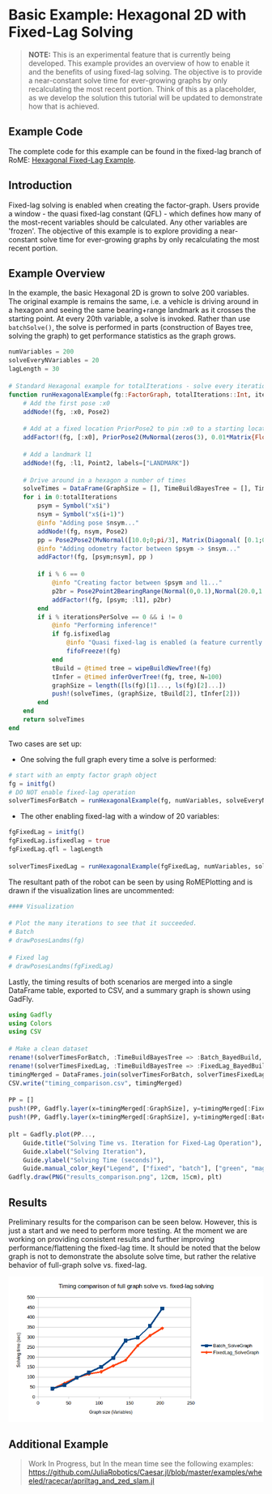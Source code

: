 # Basic Example: Hexagonal 2D with Fixed-Lag Solving

> **NOTE:** This is an experimental feature that is currently being developed. This example provides an overview of how to enable it and the benefits of using fixed-lag solving. The objective is to provide a near-constant solve time for ever-growing graphs by only recalculating the most recent portion. Think of this as a placeholder, as we develop the solution this tutorial will be updated to demonstrate how that is achieved.

## Example Code

The complete code for this example can be found in the fixed-lag branch of RoME: [Hexagonal Fixed-Lag Example](https://github.com/JuliaRobotics/RoME.jl/blob/feature/fixedlag_example/examples/Hexagonal2D_SLAM_FixedLag.jl).

## Introduction

Fixed-lag solving is enabled when creating the factor-graph. Users provide a window - the quasi fixed-lag constant (QFL) - which defines how many of the most-recent variables should be calculated. Any other variables are 'frozen'. The objective of this example is to explore providing a near-constant solve time for ever-growing graphs by only recalculating the most recent portion.

## Example Overview

In the example, the basic Hexagonal 2D is grown to solve 200 variables. The original example is remains the same, i.e. a vehicle is driving around in a hexagon and seeing the same bearing+range landmark as it crosses the starting point. At every 20th variable, a solve is invoked. Rather than use `batchSolve()`, the solve is performed in parts (construction of Bayes tree, solving the graph) to get performance statistics as the graph grows.

```julia
numVariables = 200
solveEveryNVariables = 20
lagLength = 30

# Standard Hexagonal example for totalIterations - solve every iterationsPerSolve iterations.
function runHexagonalExample(fg::FactorGraph, totalIterations::Int, iterationsPerSolve::Int)::DataFrame
    # Add the first pose :x0
    addNode!(fg, :x0, Pose2)

    # Add at a fixed location PriorPose2 to pin :x0 to a starting location
    addFactor!(fg, [:x0], PriorPose2(MvNormal(zeros(3), 0.01*Matrix{Float64}(LinearAlgebra.I, 3,3))))

    # Add a landmark l1
    addNode!(fg, :l1, Point2, labels=["LANDMARK"])

    # Drive around in a hexagon a number of times
    solveTimes = DataFrame(GraphSize = [], TimeBuildBayesTree = [], TimeSolveGraph = [])
    for i in 0:totalIterations
        psym = Symbol("x$i")
        nsym = Symbol("x$(i+1)")
        @info "Adding pose $nsym..."
        addNode!(fg, nsym, Pose2)
        pp = Pose2Pose2(MvNormal([10.0;0;pi/3], Matrix(Diagonal( [0.1;0.1;0.1].^2 ) )))
        @info "Adding odometry factor between $psym -> $nsym..."
        addFactor!(fg, [psym;nsym], pp )

        if i % 6 == 0
            @info "Creating factor between $psym and l1..."
            p2br = Pose2Point2BearingRange(Normal(0,0.1),Normal(20.0,1.0))
            addFactor!(fg, [psym; :l1], p2br)
        end
        if i % iterationsPerSolve == 0 && i != 0
            @info "Performing inference!"
            if fg.isfixedlag
                @info "Quasi fixed-lag is enabled (a feature currently in testing)!"
                fifoFreeze!(fg)
            end
            tBuild = @timed tree = wipeBuildNewTree!(fg)
            tInfer = @timed inferOverTree!(fg, tree, N=100)
            graphSize = length([ls(fg)[1]..., ls(fg)[2]...])
            push!(solveTimes, (graphSize, tBuild[2], tInfer[2]))
        end
    end
    return solveTimes
end
```

Two cases are set up:
* One solving the full graph every time a solve is performed:

```julia
# start with an empty factor graph object
fg = initfg()
# DO NOT enable fixed-lag operation
solverTimesForBatch = runHexagonalExample(fg, numVariables, solveEveryNVariables)
```

* The other enabling fixed-lag with a window of 20 variables:

```julia
fgFixedLag = initfg()
fgFixedLag.isfixedlag = true
fgFixedLag.qfl = lagLength

solverTimesFixedLag = runHexagonalExample(fgFixedLag, numVariables, solveEveryNVariables)
```

The resultant path of the robot can be seen by using RoMEPlotting and is drawn if the visualization lines are uncommented:

```julia
#### Visualization

# Plot the many iterations to see that it succeeded.
# Batch
# drawPosesLandms(fg)

# Fixed lag
# drawPosesLandms(fgFixedLag)
```

Lastly, the timing results of both scenarios are merged into a single DataFrame table, exported to CSV, and a summary graph is shown using GadFly.

```julia
using Gadfly
using Colors
using CSV

# Make a clean dataset
rename!(solverTimesForBatch, :TimeBuildBayesTree => :Batch_BayedBuild, :TimeSolveGraph => :Batch_SolveGraph);
rename!(solverTimesFixedLag, :TimeBuildBayesTree => :FixedLag_BayedBuild, :TimeSolveGraph => :FixedLag_SolveGraph);
timingMerged = DataFrames.join(solverTimesForBatch, solverTimesFixedLag, on=:GraphSize)
CSV.write("timing_comparison.csv", timingMerged)

PP = []
push!(PP, Gadfly.layer(x=timingMerged[:GraphSize], y=timingMerged[:FixedLag_SolveGraph], Geom.path, Theme(default_color=colorant"green"))[1]);
push!(PP, Gadfly.layer(x=timingMerged[:GraphSize], y=timingMerged[:Batch_SolveGraph], Geom.path, Theme(default_color=colorant"magenta"))[1]);

plt = Gadfly.plot(PP...,
    Guide.title("Solving Time vs. Iteration for Fixed-Lag Operation"),
    Guide.xlabel("Solving Iteration"),
    Guide.ylabel("Solving Time (seconds)"),
    Guide.manual_color_key("Legend", ["fixed", "batch"], ["green", "magenta"]))
Gadfly.draw(PNG("results_comparison.png", 12cm, 15cm), plt)
```

## Results

Preliminary results for the comparison can be seen below. However, this is just a start and we need to perform more testing. At the moment we are working on providing consistent results and further improving performance/flattening the fixed-lag time. It should be noted that the below graph is not to demonstrate the absolute solve time, but rather the relative behavior of full-graph solve vs. fixed-lag.

![Timing comparison of full solve vs. fixed-lag](images/fixed_lag_timing.png)

## Additional Example

> Work In Progress, but In the mean time see the following examples:
https://github.com/JuliaRobotics/Caesar.jl/blob/master/examples/wheeled/racecar/apriltag_and_zed_slam.jl

